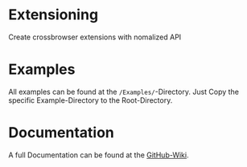 # Extensioning
Create crossbrowser extensions with nomalized API

# Examples
All examples can be found at the `/Examples/`-Directory. Just Copy the specific Example-Directory to the Root-Directory.

# Documentation
A full Documentation can be found at the [GitHub-Wiki](https://github.com/Extensioning/Extensioning/wiki).
